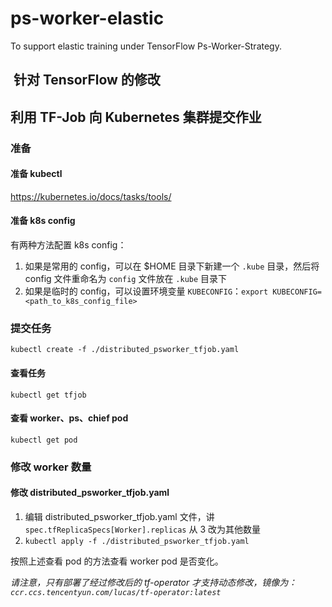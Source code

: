 # ps-worker-elastic

To support elastic training under TensorFlow Ps-Worker-Strategy.


##  针对 TensorFlow 的修改

## 利用 TF-Job 向 Kubernetes 集群提交作业

### 准备

#### 准备 kubectl

https://kubernetes.io/docs/tasks/tools/

#### 准备 k8s config

有两种方法配置 k8s config：
1. 如果是常用的 config，可以在 $HOME 目录下新建一个 `.kube` 目录，然后将 config 文件重命名为 `config` 文件放在 `.kube` 目录下
2. 如果是临时的 config，可以设置环境变量 `KUBECONFIG`：`export KUBECONFIG=<path_to_k8s_config_file>`

### 提交任务

`kubectl create -f ./distributed_psworker_tfjob.yaml`

#### 查看任务

`kubectl get tfjob`

#### 查看 worker、ps、chief pod

`kubectl get pod`

### 修改 worker 数量

#### 修改 distributed_psworker_tfjob.yaml

1. 编辑 distributed_psworker_tfjob.yaml 文件，讲 `spec.tfReplicaSpecs[Worker].replicas` 从 3 改为其他数量
2. `kubectl apply -f ./distributed_psworker_tfjob.yaml`

按照上述查看 pod 的方法查看 worker pod 是否变化。

*请注意，只有部署了经过修改后的 tf-operator 才支持动态修改，镜像为：`ccr.ccs.tencentyun.com/lucas/tf-operator:latest`*
